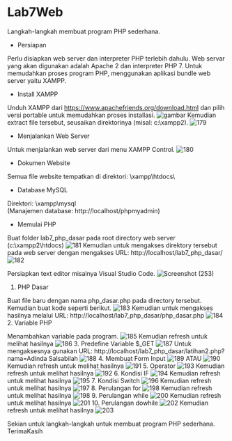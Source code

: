 # Lab7Web
Langkah-langkah membuat program PHP sederhana.
- Persiapan

Perlu disiapkan web server dan interpreter PHP terlebih dahulu. Web servar yang akan digunakan adalah Apache 2 dan interpreter PHP 7.
Untuk memudahkan proses program PHP, menggunakan aplikasi bundle web server yaitu XAMPP.
- Install XAMPP

Unduh XAMPP dari https://www.apachefriends.org/download.html dan pilih versi portable untuk memudahkan proses installasi.
![gambar](https://github.com/user-attachments/assets/c9ef22e9-ca7f-41a7-80ec-7a791f56eba5)
Kemudian extract file tersebut, seusaikan direktorinya (misal: c:\xampp2).
![179](https://github.com/user-attachments/assets/6c53db89-1f29-4ed7-9e7f-85e7191769d5)
- Menjalankan Web Server

Untuk menjalankan web server dari menu XAMPP Control.
![180](https://github.com/user-attachments/assets/466cabed-7051-4766-b220-50b2c09f50bc)
- Dokumen Website

Semua file website tempatkan di direktori: \xampp\htdocs\
- Database MySQL

Direktori: \xampp\mysql\
(Manajemen database: http://localhost/phpmyadmin)
- Memulai PHP

Buat folder lab7_php_dasar pada root directory web server (c:\xampp2\htdocs)
![181](https://github.com/user-attachments/assets/d488c443-e36c-4ce8-93f9-427c6254adbb)
Kemudian untuk mengakses direktory tersebut pada web server dengan mengakses URL: http://localhost/lab7_php_dasar/
![182](https://github.com/user-attachments/assets/eb448db0-1d07-4f4a-ba21-8a70b037f794)

Persiapkan text editor misalnya Visual Studio Code.
![Screenshot (253)](https://github.com/user-attachments/assets/5b6fb94d-2e69-41b1-8c5c-692b6675e4d3)
1. PHP Dasar

Buat file baru dengan nama php_dasar.php pada directory tersebut. Kemudian buat kode seperti berikut.
![183](https://github.com/user-attachments/assets/ae6b53b7-4f55-486e-9a44-af99862bb12d)
Kemudian untuk mengakses hasilnya melalui URL: http://localhost/lab7_php_dasar/php_dasar.php
![184](https://github.com/user-attachments/assets/c156c8b9-eeef-445c-8919-a3a913421ee4)
2. Variable PHP

Menambahkan variable pada program.
![185](https://github.com/user-attachments/assets/487375c1-ca70-48ca-b19f-9fd275484e22)
Kemudian refresh untuk melihat hasilnya
![186](https://github.com/user-attachments/assets/2dc67272-07b2-40aa-ac93-90b3ab97f0c4)
3. Predefine Variable $_GET
![187](https://github.com/user-attachments/assets/2f639585-7ae3-494e-938a-934185418abd)
Untuk mengaksesnya gunakan URL: http://localhost/lab7_php_dasar/latihan2.php?nama=Adinda Salsabilah
![188](https://github.com/user-attachments/assets/bc5b7e20-307f-42fd-930f-ce9b492f697f)
4. Membuat Form Input
![189](https://github.com/user-attachments/assets/76187d29-75e9-4e3c-a0a5-e7c0c128f309)
ATAU
![190](https://github.com/user-attachments/assets/81f156cf-38be-4f7a-9253-2bf553173bcc)
Kemudian refresh untuk melihat hasilnya
![191](https://github.com/user-attachments/assets/6f3b9b5b-a503-4050-ac26-fc027dfe59a9)
5. Operator
![193](https://github.com/user-attachments/assets/fa2b41ee-699a-410a-a457-b8d23ef291a6)
Kemudian refresh untuk melihat hasilnya
![192](https://github.com/user-attachments/assets/06a23418-fbca-4a34-8e75-0889c8b80664)
6. Kondisi IF
![194](https://github.com/user-attachments/assets/8534bff9-a318-45c9-8181-54e99f19551d)
Kemudian refresh untuk melihat hasilnya
![195](https://github.com/user-attachments/assets/deeeb6a7-437b-49f8-a0b9-43d40405e86d)
7. Kondisi Switch
![196](https://github.com/user-attachments/assets/876cebb4-9490-4d50-bf71-efda493d02c6)
Kemudian refresh untuk melihat hasilnya
![197](https://github.com/user-attachments/assets/61af817a-1390-45c0-bd25-535dae2d363a)
8. Perulangan for
![198](https://github.com/user-attachments/assets/f260779f-38b2-4e4f-a7f8-e0932cdc86f5)
Kemudian refresh untuk melihat hasilnya
![198](https://github.com/user-attachments/assets/1bc26b77-62f2-401c-b18e-67aa7ecbdbc0)
9. Perulangan while
![200](https://github.com/user-attachments/assets/e36c4c85-17d9-4321-989c-f9655fec0746)
Kemudian refresh untuk melihat hasilnya
![201](https://github.com/user-attachments/assets/452b4bd6-ddf6-4264-90f1-8292bab1793e)
10. Perulangan dowhile
![202](https://github.com/user-attachments/assets/ea1dffd0-d542-4646-bdd8-3e192ea641e8)
Kemudian refresh untuk melihat hasilnya
![203](https://github.com/user-attachments/assets/833d6603-0662-4a00-9a4e-68a4a9b66c77)

Sekian untuk langkah-langkah untuk membuat program PHP sederhana. TerimaKasih
